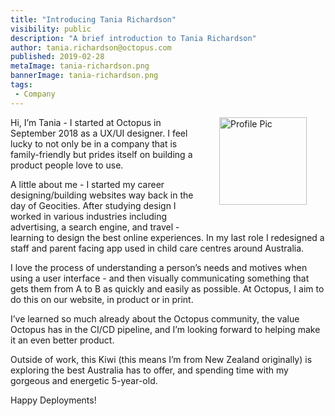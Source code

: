 ```yaml
---
title: "Introducing Tania Richardson"
visibility: public
description: "A brief introduction to Tania Richardson"
author: tania.richardson@octopus.com
published: 2019-02-28
metaImage: tania-richardson.png
bannerImage: tania-richardson.png
tags:
 - Company
---
```

<div style="float: right; margin: 30px; margin-top: 0">
<img alt="Profile Pic" src="https://i.octopus.com/site/team/tania-richardson.png" height="140" width="140" />
</div>

Hi, I’m Tania - I started at Octopus in September 2018 as a UX/UI designer.  I feel lucky to not only be in a company that is family-friendly but prides itself on building a product people love to use. 

A little about me -  I started my career designing/building websites way back in the day of Geocities.  After studying design I worked in various industries including advertising, a search engine, and travel - learning to design the best online experiences. In my last role I redesigned a staff and parent facing app used in child care centres around Australia. 

I love the process of understanding a person’s needs and motives when using a user interface - and then visually communicating something that gets them from A to B as quickly and easily as possible.  At Octopus, I aim to do this on our website, in product or in print. 

I’ve learned so much already about the Octopus community, the value Octopus has in the CI/CD pipeline, and I’m looking forward to helping make it an even better product.

Outside of work, this Kiwi (this means I’m from New Zealand originally) is exploring the best Australia has to offer, and spending time with my gorgeous and energetic 5-year-old.

Happy Deployments!
